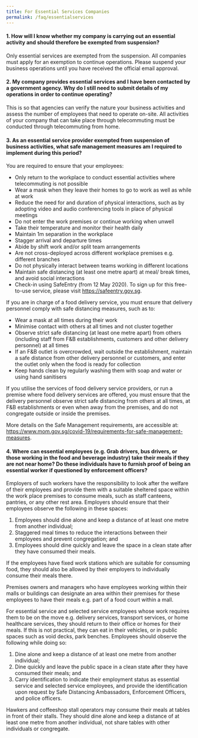 ```yaml
---
title: For Essential Services Companies
permalink: /faq/essentialservices
---
```


#### **1. How will I know whether my company is carrying out an essential activity and should therefore be exempted from suspension?**
Only essential services are exempted from the suspension. All companies must apply for an exemption to continue operations. Please suspend your business operations until you have received the official email approval.

#### **2. My company provides essential services and I have been contacted by a government agency. Why do I still need to submit details of my operations in order to continue operating?**
This is so that agencies can verify the nature your business activities and assess the number of employees that need to operate on-site. All activities of your company that can take place through telecommuting must be conducted through telecommuting from home.

#### **3. As an essential service provider exempted from suspension of business activities, what safe management measures am I required to implement during this period?**
You are required to ensure that your employees: 

-	Only return to the workplace to conduct essential activities where telecommuting is not possible
-	Wear a mask when they leave their homes to go to work as well as while at work 
-	Reduce the need for and duration of physical interactions, such as by adopting video and audio conferencing tools in place of physical meetings 
-	Do not enter the work premises or continue working when unwell
-	Take their temperature and monitor their health daily
-	Maintain 1m separation in the workplace
-	Stagger arrival and departure times
-	Abide by shift work and/or split team arrangements  
-	Are not cross-deployed across different workplace premises e.g. different branches 
-	Do not physically interact between teams working in different locations 
-	Maintain safe distancing (at least one metre apart) at meal/ break times, and avoid social interactions
-	Check-in using SafeEntry (from 12 May 2020). To sign up for this free-to-use service, please visit <a href="https://www.safeentry.gov.sg" target="_blank">https://safeentry.gov.sg</a>. 

If you are in charge of a food delivery service, you must ensure that delivery personnel comply with safe distancing measures, such as to: 

-	Wear a mask at all times during their work
-	Minimise contact with others at all times and not cluster together
-	Observe strict safe distancing (at least one metre apart) from others (including staff from F&B establishments, customers and other delivery personnel) at all times
-	If an F&B outlet is overcrowded, wait outside the establishment, maintain a safe distance from other delivery personnel or customers, and enter the outlet only when the food is ready for collection
-	Keep hands clean by regularly washing them with soap and water or using hand sanitisers

If you utilise the services of food delivery service providers, or run a premise where food delivery services are offered, you must ensure that the delivery personnel observe strict safe distancing from others at all times, at F&B establishments or even when away from the premises, and do not congregate outside or inside the premises.

More details on the Safe Management requirements, are accessible at:  <a href="https://www.mom.gov.sg/covid-19/requirements-for-safe-management-measures" target="_blank">https://www.mom.gov.sg/covid-19/requirements-for-safe-management-measures</a>. 

#### **4. Where can essential employees (e.g. Grab drivers, bus drivers, or those working in the food and beverage industry) take their meals if they are not near home? Do these individuals have to furnish proof of being an essential worker if questioned by enforcement officers?**
Employers of such workers have the responsibility to look after the welfare of their employees and provide them with a suitable sheltered space within the work place premises to consume meals, such as staff canteens, pantries, or any other rest area. Employers should ensure that their employees observe the following in these spaces:
1. Employees should dine alone and keep a distance of at least one metre from another individual;
2. Staggered meal times to reduce the interactions between their employees and prevent congregation; and
3. Employees should dine quickly and leave the space in a clean state after they have consumed their meals.

If the employees have fixed work stations which are suitable for consuming food, they should also be allowed by their employers to individually consume their meals there.

Premises owners and managers who have employees working within their malls or buildings can designate an area within their premises for these employees to have their meals e.g. part of a food court within a mall.

For essential service and selected service employees whose work requires them to be on the move e.g. delivery services, transport services, or home healthcare services, they should return to their office or homes for their meals. If this is not practical, they can eat in their vehicles, or in public spaces such as void decks, park benches. Employees should observe the following while doing so:
1. Dine alone and keep a distance of at least one metre from another individual;
2. Dine quickly and leave the public space in a clean state after they have consumed their meals; and
3. Carry identification to indicate their employment status as essential service and selected service employees, and provide the identification upon request by Safe Distancing Ambassadors, Enforcement Officers, and police officers.

Hawkers and coffeeshop stall operators may consume their meals at tables in front of their stalls. They should dine alone and keep a distance of at least one metre from another individual, not share tables with other individuals or congregate.